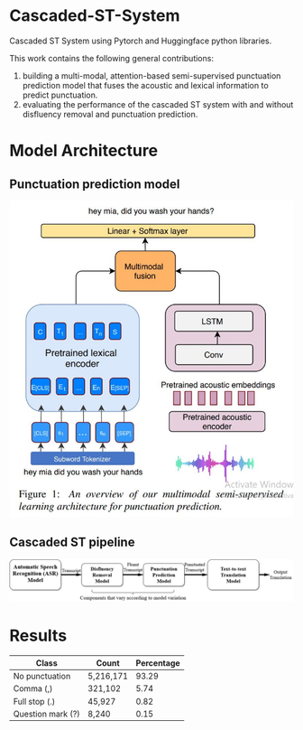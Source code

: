 # Cascaded-ST-System
Cascaded ST System using Pytorch and Huggingface python libraries. 

This work contains the following general contributions:
1. building a multi-modal, attention-based semi-supervised punctuation prediction model that fuses the acoustic and lexical information to predict punctuation.
2. evaluating the performance of the cascaded ST system with and without disfluency removal and punctuation prediction.

# Model Architecture
## Punctuation prediction model
![alt text](https://github.com/MichaelTito1/Cascaded-ST-System/blob/main/presentation%20images/fusion.JPG?raw=true)

## Cascaded ST pipeline
![alt text](https://github.com/MichaelTito1/Cascaded-ST-System/blob/main/presentation%20images/model%20illustration.png?raw=true)

# Results

Class | Count | Percentage
--- | --- | ---
No punctuation | 5,216,171 | 93.29
Comma (,) | 321,102 | 5.74
Full stop (.) | 45,927 | 0.82
Question mark (?) | 8,240 | 0.15
